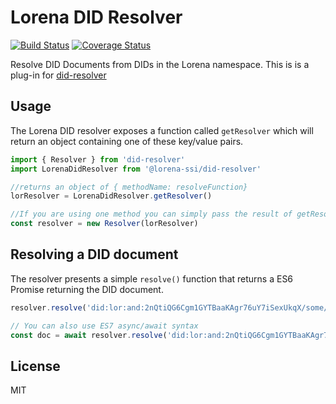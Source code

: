 # Lorena DID Resolver

[![Build Status](https://travis-ci.com/lorena-ssi/did-resolver.svg?branch=master)](https://travis-ci.com/lorena-ssi/did-resolver)
[![Coverage Status](https://coveralls.io/repos/github/lorena-ssi/did-resolver/badge.svg?branch=master)](https://coveralls.io/github/lorena-ssi/did-resolver?branch=master&service=github)

Resolve DID Documents from DIDs in the Lorena namespace.  This is is a plug-in for [did-resolver](https://www.npmjs.com/package/did-resolver)

## Usage

The Lorena DID resolver exposes a function called `getResolver` which will return an object containing one of these key/value pairs.
```js
import { Resolver } from 'did-resolver'
import LorenaDidResolver from '@lorena-ssi/did-resolver'

//returns an object of { methodName: resolveFunction}
lorResolver = LorenaDidResolver.getResolver()

//If you are using one method you can simply pass the result of getResolver( into the constructor
const resolver = new Resolver(lorResolver)
```

## Resolving a DID document

The resolver presents a simple `resolve()` function that returns a ES6 Promise returning the DID document.

```js
resolver.resolve('did:lor:and:2nQtiQG6Cgm1GYTBaaKAgr76uY7iSexUkqX/some/path#fragment=123').then(doc => console.log)

// You can also use ES7 async/await syntax
const doc = await resolver.resolve('did:lor:and:2nQtiQG6Cgm1GYTBaaKAgr76uY7iSexUkqX/some/path#fragment=123')
```

## License

MIT
